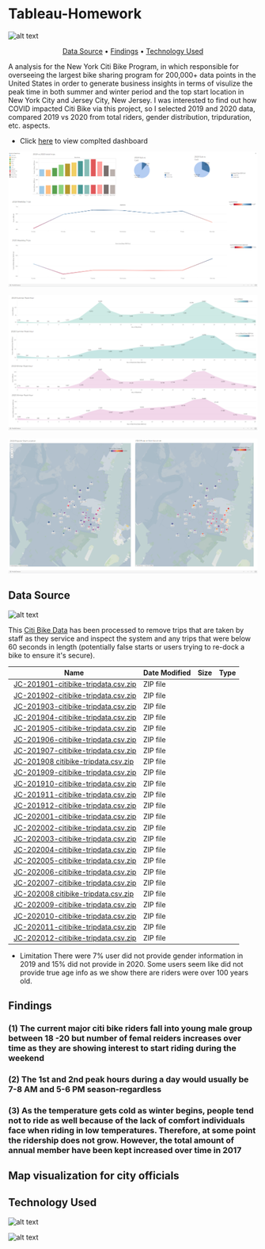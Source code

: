 # Tableau-Homework


![alt text](https://d21xlh2maitm24.cloudfront.net/nyc/IMG_6903.jpg?mtime=20190327132908)

<p align="center">
  <a href="#data-source">Data Source</a> •
  <a href="#findings">Findings</a> •
  <a href="#technology-Used">Technology Used</a>
</p>

A analysis for the New York Citi Bike Program, in which responsible for overseeing the largest bike sharing program for 200,000+ data points in the United States
 in order to generate business insights in terms of visulize the peak time in both summer and winter period and the top start location in New York City and Jersey City, New Jersey. I was interested to find out how COVID impacted Citi Bike via this project, so I selected 2019 and 2020 data, compared 2019 vs 2020 from total riders, gender distribution, tripduration, etc. aspects.
 
* Click [here](https://public.tableau.com/profile/lina.ma3495#!/) to view complted dashboard

![alt text](https://raw.githubusercontent.com/lina3362/Tableau-Homework/main/Dashboards/Dashboard-Trips%20Compare.png)

![alt text](https://raw.githubusercontent.com/lina3362/Tableau-Homework/main/Dashboards/Dashboard-%20Summer%20%26%20Winter%20Peak%20Hours%20Compare.png)

![alt text](https://raw.githubusercontent.com/lina3362/Tableau-Homework/main/Dashboards/Dashboard%20-Map.png)

## Data Source
![alt text](https://raw.githubusercontent.com/david880110/Citi-Bike-Analytics/master/image/citibikedata.png)

This [Citi Bike Data](https://www.citibikenyc.com/system-data) has been processed to remove trips that are taken by staff as they service and inspect the system and any trips that were below 60 seconds in length 
(potentially false starts or users trying to re-dock a bike to ensure it's secure).

<table class="hide-while-loading table table-striped">
<tbody id="tbody-content">
<thead>
<tr>
<th>Name</th>
<th>Date Modified</th>
<th>Size</th>
<th>Type</th>
</tr>
</thead>
<tr>
<td>&nbsp;<a href="https://s3.amazonaws.com/tripdata/JC-201901-citibike-tripdata.csv.zip">JC-201901-citibike-tripdata.csv.zip</a></td>
<td>ZIP file</td>
</tr>
<tr>
<td>&nbsp;<a href="https://s3.amazonaws.com/tripdata/JC-201902-citibike-tripdata.csv.zip">JC-201902-citibike-tripdata.csv.zip</a></td>
<td>ZIP file</td>
</tr>
<tr>
<td>&nbsp;<a href="https://s3.amazonaws.com/tripdata/JC-201903-citibike-tripdata.csv.zip">JC-201903-citibike-tripdata.csv.zip</a></td>
<td>ZIP file</td>
</tr>
<tr>
<td>&nbsp;<a href="https://s3.amazonaws.com/tripdata/JC-201904-citibike-tripdata.csv.zip">JC-201904-citibike-tripdata.csv.zip</a></td>
<td>ZIP file</td>
</tr>
<tr>
<td>&nbsp;<a href="https://s3.amazonaws.com/tripdata/JC-201905-citibike-tripdata.csv.zip">JC-201905-citibike-tripdata.csv.zip</a></td>
<td>ZIP file</td>
</tr>
<tr>
<td>&nbsp;<a href="https://s3.amazonaws.com/tripdata/JC-201906-citibike-tripdata.csv.zip">JC-201906-citibike-tripdata.csv.zip</a></td>
<td>ZIP file</td>
</tr>
<tr>
<td>&nbsp;<a href="https://s3.amazonaws.com/tripdata/JC-201907-citibike-tripdata.csv.zip">JC-201907-citibike-tripdata.csv.zip</a></td>
<td>ZIP file</td>
</tr>
<tr>
<td>&nbsp;<a href="https://s3.amazonaws.com/tripdata/JC-201908%20citibike-tripdata.csv.zip">JC-201908 citibike-tripdata.csv.zip</a></td>
<td>ZIP file</td>
</tr>
<tr>
<td>&nbsp;<a href="https://s3.amazonaws.com/tripdata/JC-201909-citibike-tripdata.csv.zip">JC-201909-citibike-tripdata.csv.zip</a></td>
<td>ZIP file</td>
</tr>
<tr>
<td>&nbsp;<a href="https://s3.amazonaws.com/tripdata/JC-201910-citibike-tripdata.csv.zip">JC-201910-citibike-tripdata.csv.zip</a></td>
<td>ZIP file</td>
</tr>
<tr>
<td>&nbsp;<a href="https://s3.amazonaws.com/tripdata/JC-201911-citibike-tripdata.csv.zip">JC-201911-citibike-tripdata.csv.zip</a></td>
<td>ZIP file</td>
</tr>
<tr>
<td>&nbsp;<a href="https://s3.amazonaws.com/tripdata/JC-201912-citibike-tripdata.csv.zip">JC-201912-citibike-tripdata.csv.zip</a></td>
<td>ZIP file</td>
</tr>
<tr>
<td>&nbsp;<a href="https://s3.amazonaws.com/tripdata/JC-202001-citibike-tripdata.csv.zip">JC-202001-citibike-tripdata.csv.zip</a></td>
<td>ZIP file</td>
</tr>
<tr>
<td>&nbsp;<a href="https://s3.amazonaws.com/tripdata/JC-202002-citibike-tripdata.csv.zip">JC-202002-citibike-tripdata.csv.zip</a></td>
<td>ZIP file</td>
</tr>
<tr>
<td>&nbsp;<a href="https://s3.amazonaws.com/tripdata/JC-202003-citibike-tripdata.csv.zip">JC-202003-citibike-tripdata.csv.zip</a></td>
<td>ZIP file</td>
</tr>
<tr>
<td>&nbsp;<a href="https://s3.amazonaws.com/tripdata/JC-202004-citibike-tripdata.csv.zip">JC-202004-citibike-tripdata.csv.zip</a></td>
<td>ZIP file</td>
</tr>
<tr>
<td>&nbsp;<a href="https://s3.amazonaws.com/tripdata/JC-202005-citibike-tripdata.csv.zip">JC-202005-citibike-tripdata.csv.zip</a></td>
<td>ZIP file</td>
</tr>
<tr>
<td>&nbsp;<a href="https://s3.amazonaws.com/tripdata/JC-202006-citibike-tripdata.csv.zip">JC-202006-citibike-tripdata.csv.zip</a></td>
<td>ZIP file</td>
</tr>
<tr>
<td>&nbsp;<a href="https://s3.amazonaws.com/tripdata/JC-202007-citibike-tripdata.csv.zip">JC-202007-citibike-tripdata.csv.zip</a></td>
<td>ZIP file</td>
</tr>
<tr>
<td>&nbsp;<a href="https://s3.amazonaws.com/tripdata/JC-202008%20citibike-tripdata.csv.zip">JC-202008 citibike-tripdata.csv.zip</a></td>
<td>ZIP file</td>
</tr>
<tr>
<td>&nbsp;<a href="https://s3.amazonaws.com/tripdata/JC-202009-citibike-tripdata.csv.zip">JC-202009-citibike-tripdata.csv.zip</a></td>
<td>ZIP file</td>
</tr>
<tr>
<td>&nbsp;<a href="https://s3.amazonaws.com/tripdata/JC-202010-citibike-tripdata.csv.zip">JC-202010-citibike-tripdata.csv.zip</a></td>
<td>ZIP file</td>
</tr>
<tr>
<td>&nbsp;<a href="https://s3.amazonaws.com/tripdata/JC-202011-citibike-tripdata.csv.zip">JC-202011-citibike-tripdata.csv.zip</a></td>
<td>ZIP file</td>
</tr>
<tr>
<td>&nbsp;<a href="https://s3.amazonaws.com/tripdata/JC-202012-citibike-tripdata.csv.zip">JC-202012-citibike-tripdata.csv.zip</a></td>
<td>ZIP file</td>
</tr>
</tbody>
</table>

* Limitation
There were 7% user did not provide gender information in 2019 and 15% did not provide in 2020. Some users seem like did not provide true age info as we show there are riders were over 100 years old. 


## Findings 


### (1) The current major citi bike riders fall into young male group between 18 -20 but number of femal reiders increases over time as they are showing interest to start riding during the weekend


### (2) The 1st and 2nd peak hours during a day would usually be 7-8 AM and 5-6 PM season-regardless 


### (3) As the temperature gets cold as winter begins, people tend not to ride as well because of the lack of comfort individuals face when riding in low temperatures. Therefore, at some point the ridership does not grow. However, the total amount of annual member have been kept increased over time in 2017


## Map visualization for city officials

## Technology Used

![alt text](https://www.python.org/static/community_logos/python-logo.png)

![alt text](https://linksinternational.com/wp-content/uploads/2020/09/Tableau-Logo-300x200.png)



